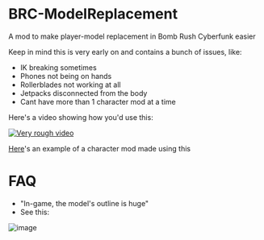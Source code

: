 # BRC-ModelReplacement
 A mod to make player-model replacement in Bomb Rush Cyberfunk easier

 Keep in mind this is very early on and contains a bunch of issues, like:
* IK breaking sometimes
* Phones not being on hands
* Rollerblades not working at all
* Jetpacks disconnected from the body
* Cant have more than 1 character mod at a time


Here's a video showing how you'd use this:

[![Very rough video](https://img.youtube.com/vi/mJTtzr91Oyg/0.jpg)](https://www.youtube.com/watch?v=mJTtzr91Oyg)

[Here](https://drive.google.com/file/d/1FS3j6mCnOJPunOKtfoar534KVtTnwWWz/view?usp=sharing)'s an example of a character mod made using this

# FAQ

* "In-game, the model's outline is huge"
* See this:


![image](https://github.com/TheSmallBlue/BRC-ModelReplacement/assets/24967815/ff537217-5f0e-425b-9bcc-abfa7bf25fe6)

